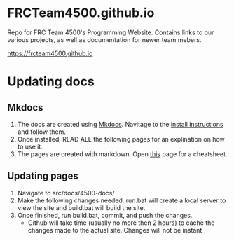 # FRCTeam4500.github.io
Repo for FRC Team 4500's Programming Website. Contains links to our various projects, as well as documentation for newer team mebers.

https://frcteam4500.github.io

# Updating docs

## Mkdocs
1. The docs are created using [Mkdocs](https://www.mkdocs.org/). Navitage to the [install instructions](https://www.mkdocs.org/#installation) and follow them.
2. Once installed, READ ALL the following pages for an explination on how to use it.
3. The pages are created with markdown. Open [this](https://github.com/adam-p/markdown-here/wiki/Markdown-Cheatsheet) page for a cheatsheet.

## Updating pages
1. Navigate to src/docs/4500-docs/
2. Make the following changes needed. run.bat will create a local server to view the site and build.bat will build the site.
3. Once finished, run build.bat, commit, and push the changes.
    * Github will take time (usually no more then 2 hours) to cache the changes made to the actual site. Changes will not be instant

